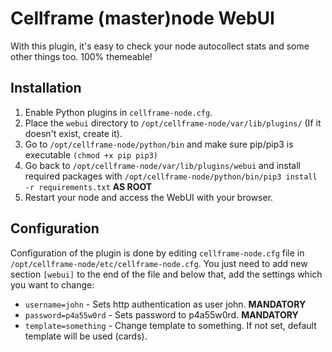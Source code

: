 # Cellframe (master)node WebUI

With this plugin, it's easy to check your node autocollect stats and some other things too. 100% themeable!

## Installation

1. Enable Python plugins in `cellframe-node.cfg`.
2. Place the `webui` directory to `/opt/cellframe-node/var/lib/plugins/` (If it doesn't exist, create it).
3. Go to `/opt/cellframe-node/python/bin` and make sure pip/pip3 is executable `(chmod +x pip pip3)`
4. Go back to `/opt/cellframe-node/var/lib/plugins/webui` and install required packages with `/opt/cellframe-node/python/bin/pip3 install -r requirements.txt` **AS ROOT**
5. Restart your node and access the WebUI with your browser.

## Configuration

Configuration of the plugin is done by editing `cellframe-node.cfg` file in `/opt/cellframe-node/etc/cellframe-node.cfg`. You just need to add new section `[webui]` to the end of the file and below that, add the settings which you want to change:

- `username=john` - Sets http authentication as user john. **MANDATORY**
- `password=p4a55w0rd` - Sets password to p4a55w0rd. **MANDATORY**
- `template=something` - Change template to something. If not set, default template will be used (cards).

